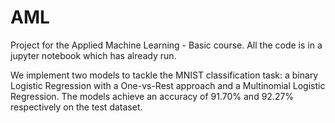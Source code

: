 # AML

Project for the Applied Machine Learning - Basic course. All the code is in a jupyter notebook which has already run.

We implement two models to tackle the MNIST classification task: a binary Logistic Regression with a One-vs-Rest approach and a Multinomial Logistic Regression. The models achieve an accuracy of 91.70% and 92.27% respectively on the test dataset.
